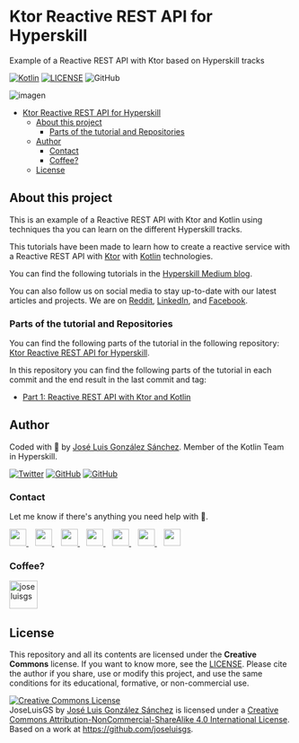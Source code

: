 # Ktor Reactive REST API for Hyperskill

Example of a Reactive REST API with Ktor based on Hyperskill tracks

[![Kotlin](https://img.shields.io/badge/Code-Kotlin-blueviolet)](https://kotlinlang.org/)
[![LICENSE](https://img.shields.io/badge/Lisence-CC-%23e64545)](https://joseluisgs.dev/docs/license/)
![GitHub](https://img.shields.io/github/last-commit/joseluisgs/ktor-reactive-rest-hyperskill)

![imagen](https://static.tildacdn.com/tild3637-6466-4835-a263-373534663862/Hyperskill_sharing_c.png)

- [Ktor Reactive REST API for Hyperskill](#ktor-reactive-rest-api-for-hyperskill)
  - [About this project](#about-this-project)
    - [Parts of the tutorial and Repositories](#parts-of-the-tutorial-and-repositories)
  - [Author](#author)
    - [Contact](#contact)
    - [Coffee?](#coffee)
  - [License](#license)

## About this project
This is an example of a Reactive REST API with Ktor and Kotlin using techniques tha you can learn on the different Hyperskill tracks.

This tutorials have been made to learn how to create a reactive service with a Reactive REST API with [Ktor](https://ktor.io/) with [Kotlin](https://kotlinlang.org/) technologies.

You can find the following tutorials in the [Hyperskill Medium blog](https://medium.com/hyperskill).

You can also follow us on social media to stay up-to-date with our latest articles and projects. We are on [Reddit](https://www.reddit.com/r/Hyperskill/), [LinkedIn](https://www.linkedin.com/company/hyperskill/), and [Facebook](https://www.facebook.com/myhyperskill).

### Parts of the tutorial and Repositories
You can find the following parts of the tutorial in the following repository: [Ktor Reactive REST API for Hyperskill](https://github.com/joseluisgs/ktor-reactive-rest-hyperskill).

In this repository you can find the following parts of the tutorial in each commit and the end result in the last commit and tag:
- [Part 1: Reactive REST API with Ktor and Kotlin](https://github.com/joseluisgs/ktor-reactive-rest-hyperskill/releases/tag/0.0.1)

 ## Author
 Coded with :sparkling_heart: by [José Luis González Sánchez](https://twitter.com/joseluisgonsan). Member of the Kotlin Team in Hyperskill.

[![Twitter](https://img.shields.io/twitter/follow/JoseLuisGS_?style=social)](https://twitter.com/joseluisgonsan)
[![GitHub](https://img.shields.io/github/followers/joseluisgs?style=social)](https://github.com/joseluisgs)
[![GitHub](https://img.shields.io/github/stars/joseluisgs?style=social)](https://github.com/joseluisgs)
 ### Contact
 <p>
  Let me know if there's anything you need help with 💬.
</p>
<p>
 <a href="https://joseluisgs.github.io/" target="_blank">
        <img src="https://joseluisgs.github.io/img/favicon.png" 
    height="30">
    </a>  &nbsp;&nbsp;
    <a href="https://github.com/joseluisgs" target="_blank">
        <img src="https://distreau.com/github.svg" 
    height="30">
    </a> &nbsp;&nbsp;
        <a href="https://twitter.com/joseluisgonsan" target="_blank">
        <img src="https://i.imgur.com/U4Uiaef.png" 
    height="30">
    </a> &nbsp;&nbsp;
    <a href="https://www.linkedin.com/in/joseluisgonsan" target="_blank">
        <img src="https://upload.wikimedia.org/wikipedia/commons/thumb/c/ca/LinkedIn_logo_initials.png/768px-LinkedIn_logo_initials.png" 
    height="30">
    </a>  &nbsp;&nbsp;
    <a href="https://discordapp.com/users/joseluisgs#3560" target="_blank">
        <img src="https://logodownload.org/wp-content/uploads/2017/11/discord-logo-4-1.png" 
    height="30">
    </a> &nbsp;&nbsp;
    <a href="https://g.dev/joseluisgs" target="_blank">
        <img loading="lazy" src="https://googlediscovery.com/wp-content/uploads/google-developers.png" 
    height="30">
    </a>  &nbsp;&nbsp;
<a href="https://www.youtube.com/@joseluisgs" target="_blank">
        <img loading="lazy" src="https://upload.wikimedia.org/wikipedia/commons/e/ef/Youtube_logo.png" 
    height="30">
    </a>  
</p>

### Coffee?
 <p><a href="https://www.buymeacoffee.com/joseluisgs"> <img align="left" src="https://cdn.buymeacoffee.com/buttons/v2/default-blue.png" height="50" alt="joseluisgs" /></a></p><br><br><br>

## License
 This repository and all its contents are licensed under the **Creative Commons** license. If you want to know more, see the [LICENSE](https://joseluisgs.dev/docs/license/). Please cite the author if you share, use or modify this project, and use the same conditions for its educational, formative, or non-commercial use.

 <a rel="license" href="http://creativecommons.org/licenses/by-nc-sa/4.0/"><img alt="Creative Commons License" style="border-width:0" src="https://i.creativecommons.org/l/by-nc-sa/4.0/88x31.png" /></a><br /><span xmlns:dct="http://purl.org/dc/terms/" property="dct:title">
JoseLuisGS</span>
by <a xmlns:cc="http://creativecommons.org/ns#" href="https://joseluisgs.dev/" property="cc:attributionName" rel="cc:attributionURL">
José Luis González Sánchez</a> is licensed under
a <a rel="license" href="http://creativecommons.org/licenses/by-nc-sa/4.0/">Creative Commons
Attribution-NonCommercial-ShareAlike 4.0 International License</a>.<br />Based on a work at
<a xmlns:dct="http://purl.org/dc/terms/" href="https://github.com/joseluisgs" rel="dct:source">https://github.com/joseluisgs</a>.